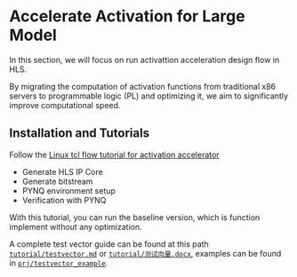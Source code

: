 # Accelerate Activation for Large Model

In this section, we will focus on run activattion acceleration design flow in HLS.

By migrating the computation of activation functions from traditional x86 servers to programmable logic (PL) and optimizing it, we aim to significantly improve computational speed.

## Installation and Tutorials

Follow the [Linux tcl flow tutorial for activation accelerator](https://github.com/ZHAODONG-LYU/activation_accelerator_tutorial/blob/main/tutorial/tutorial_activation_accelerator_linux.md)

* Generate HLS IP Core
* Generate bitstream
* PYNQ environment setup
* Verification with PYNQ

With this tutorial, you can run the baseline version, which is function implement without any optimization.

A complete test vector guide can be found at this path [`tutorial/testvector.md`](https://github.com/ZHAODONG-LYU/activation_accelerator_tutorial/blob/main/tutorial/testvector.md) or [`tutorial/测试向量.docx`](https://github.com/ZHAODONG-LYU/activation_accelerator_tutorial/blob/main/tutorial/%E6%B5%8B%E8%AF%95%E5%90%91%E9%87%8F.docx), examples can be found in [`prj/testvector_example`](https://github.com/ZHAODONG-LYU/activation_accelerator_tutorial/blob/main/prj/testvector_example).

